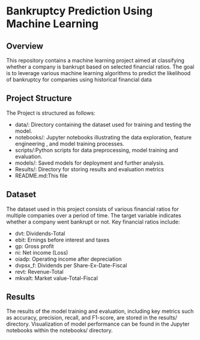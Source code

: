 # Bankruptcy Prediction Using Machine Learning
## Overview
This repository contains a machine learning project aimed at classifying whether a company is bankrupt based on selected financial ratios. 
The goal is to leverage various machine learning algorithms to predict the likelihood of bankruptcy for companies using historical financial data
## Project Structure
The Project is structured as follows:
- data/:  Directory containing the dataset used for training and testing the model.
- notebooks/: Jupyter notebooks illustrating the data exploration, feature engineering , and model training processes.
- scripts/:Python scripts for data preprocessing, model training and evaluation.
- models/: Saved models for deployment and further analysis.
- Results/: Directory for storing results and evaluation metrics
- README.md:This file

## Dataset 
The dataset used in this project consists of various financial ratios for multiple companies over a period of time.
The target variable indicates whether a company went bankrupt or not. Key financial ratios include:
- dvt: Dividends-Total
- ebit: Ernings before interest and taxes
- gp: Gross profit
- ni: Net income (Loss)
- oiadp: Operating income after depreciation
- dvpsx_f: Dividends per Share-Ex-Date-Fiscal
- revt: Revenue-Total
- mkvalt: Market value-Total-Fiscal

## Results 
The results of the model training and evaluation, including key metrics such as accuracy, precision, recall, and F1-score, are stored in the results/ directory. 
Visualization of model performance can be found in the Jupyter notebooks within the notebooks/ directory.
